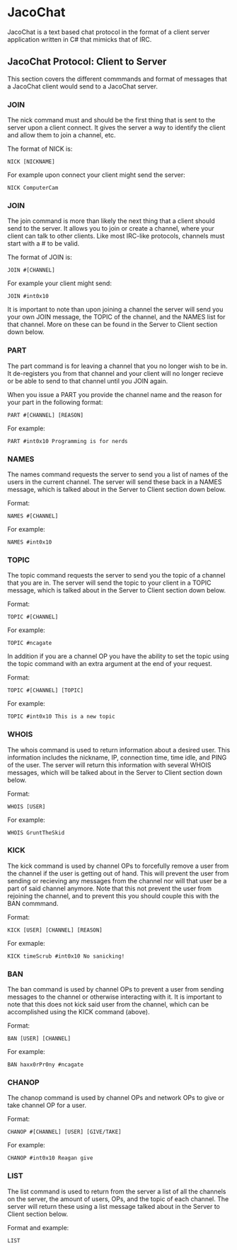 # JacoChat

JacoChat is a text based chat protocol in the format of a client
server application written in C# that mimicks that of IRC.

## JacoChat Protocol: Client to Server
This section covers the different commmands and format of messages
that a JacoChat client would send to a JacoChat server.

### JOIN
The nick command must and should be the first thing that is sent
to the server upon a client connect. It gives the server a way
to identify the client and allow them to join a channel, etc.

The format of NICK is:
```
NICK [NICKNAME]
```

For example upon connect your client might send the server:
```
NICK ComputerCam
```

### JOIN
The join command is more than likely the next thing that a client
should send to the server. It allows you to join or create a
channel, where your client can talk to other clients. Like most
IRC-like protocols, channels must start with a # to be valid.

The format of JOIN is:
```
JOIN #[CHANNEL]
```

For example your client might send:
```
JOIN #int0x10
```

It is important to note than upon joining a channel the server
will send you your own JOIN message, the TOPIC of the channel,
and the NAMES list for that channel. More on these can be found
in the Server to Client section down below.

### PART
The part command is for leaving a channel that you no longer
wish to be in. It de-registers you from that channel and your
client will no longer recieve or be able to send to that
channel until you JOIN again.

When you issue a PART you provide the channel name and the reason
for your part in the following format:
```
PART #[CHANNEL] [REASON]
```

For example:
```
PART #int0x10 Programming is for nerds
```

### NAMES
The names command requests the server to send you a list of
names of the users in the current channel. The server will
send these back in a NAMES message, which is talked about
in the Server to Client section down below.

Format:
```
NAMES #[CHANNEL]
```

For example:
```
NAMES #int0x10
```

### TOPIC
The topic command requests the server to send you the topic
of a channel that you are in. The server will send the topic
to your client in a TOPIC message, which is talked about
in the Server to Client section down below.

Format:
```
TOPIC #[CHANNEL]
```

For example:
```
TOPIC #ncagate
```

In addition if you are a channel OP you have the ability to
set the topic using the topic command with an extra argument
at the end of your request.

Format:
```
TOPIC #[CHANNEL] [TOPIC]
```

For example:
```
TOPIC #int0x10 This is a new topic
```

### WHOIS
The whois command is used to return information about a
desired user. This information includes the nickname, IP,
connection time, time idle, and PING of the user. The
server will return this information with several WHOIS
messages, which will be talked about in the Server to
Client section down below.

Format:
```
WHOIS [USER]
```

For example:
```
WHOIS GruntTheSkid
```

### KICK
The kick command is used by channel OPs to forcefully remove
a user from the channel if the user is getting out of hand.
This will prevent the user from sending or recieving any 
messages from the channel nor will that user be a part of
said channel anymore. Note that this not prevent the user
from rejoining the channel, and to prevent this you should
couple this with the BAN commmand.

Format:
```
KICK [USER] [CHANNEL] [REASON]
```

For exmaple:
```
KICK timeScrub #int0x10 No sanicking!
```

### BAN
The ban command is used by channel OPs to prevent a user
from sending messages to the channel or otherwise interacting
with it. It is important to note that this does not kick
said user from the channel, which can be accomplished using
the KICK command (above).

Format:
```
BAN [USER] [CHANNEL]
```

For example:
```
BAN haxx0rPr0ny #ncagate
```

### CHANOP
The chanop command is used by channel OPs and network OPs
to give or take channel OP for a user.

Format:
```
CHANOP #[CHANNEL] [USER] [GIVE/TAKE]
```

For example:
```
CHANOP #int0x10 Reagan give
```

### LIST
The list command is used to return from the server a list
of all the channels on the server, the amount of users, OPs,
and the topic of each channel. The server will return these
using a list message talked about in the Server to Client 
section below.

Format and example:
```
LIST
```
